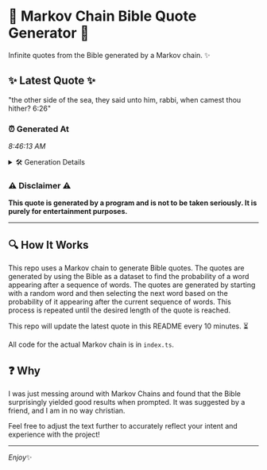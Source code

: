 # 📖 Markov Chain Bible Quote Generator 📖

Infinite quotes from the Bible generated by a Markov chain. ✨

## ✨ Latest Quote ✨
"the other side of the sea, they said unto him, rabbi, when camest thou hither? 6:26"

### ⏰ Generated At
*8:46:13 AM*

<details>
    <summary>🛠️ Generation Details</summary>
    <p>
        <strong>🌱 Seed:</strong> the<br>
        <strong>🔄 Iterations:</strong> 15<br>
        <strong>📜 Context History:</strong><br>[ the ]: other<br>[ the, other ]: side<br>[ the, other, side ]: of<br>[ the, other, side, of ]: the<br>[ the, other, side, of, the ]: sea,<br>[ the, other, side, of, the, sea, ]: they<br>[ other, side, of, the, sea,, they ]: said<br>[ side, of, the, sea,, they, said ]: unto<br>[ of, the, sea,, they, said, unto ]: him,<br>[ the, sea,, they, said, unto, him, ]: rabbi,<br>[ sea,, they, said, unto, him,, rabbi, ]: when<br>[ they, said, unto, him,, rabbi,, when ]: camest<br>[ said, unto, him,, rabbi,, when, camest ]: thou<br>[ unto, him,, rabbi,, when, camest, thou ]: hither?<br>[ him,, rabbi,, when, camest, thou, hither? ]: 6:26<br>
    </p>
</details>

### ⚠️ Disclaimer ⚠️
**This quote is generated by a program and is not to be taken seriously. It is purely for entertainment purposes.**

---

## 🔍 How It Works

This repo uses a Markov chain to generate Bible quotes. The quotes are generated by using the Bible as a dataset to find the probability of a word appearing after a sequence of words. The quotes are generated by starting with a random word and then selecting the next word based on the probability of it appearing after the current sequence of words. This process is repeated until the desired length of the quote is reached.

This repo will update the latest quote in this README every 10 minutes. ⏳

All code for the actual Markov chain is in `index.ts`.

## ❓ Why

I was just messing around with Markov Chains and found that the Bible surprisingly yielded good results when prompted. 
It was suggested by a friend, and I am in no way christian.

Feel free to adjust the text further to accurately reflect your intent and experience with the project!

---

*Enjoy*✨

